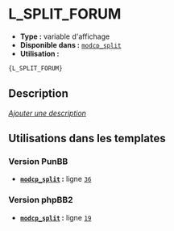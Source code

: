 # L_SPLIT_FORUM
* __Type :__ variable d'affichage
* __Disponible dans :__ [`modcp_split`](../tpl/var/modcp_split.md#readme)
* __Utilisation :__

```html
{L_SPLIT_FORUM}
```

## Description
[*Ajouter une description*](https://fa-tvars.appspot.com/var/L_SPLIT_FORUM)

## Utilisations dans les templates

### Version PunBB
* __[`modcp_split`](../tpl/var/modcp_split.md#readme) :__ ligne [`36`](../tpl/src/punbb/modcp_split.tpl#L36)

### Version phpBB2
* __[`modcp_split`](../tpl/var/modcp_split.md#readme) :__ ligne [`19`](../tpl/src/subsilver/modcp_split.tpl#L19)